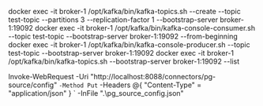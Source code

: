 

docker exec -it broker-1   /opt/kafka/bin/kafka-topics.sh  --create  --topic test-topic --partitions 3   --replication-factor 1  --bootstrap-server broker-1:19092
docker exec -it broker-1   /opt/kafka/bin/kafka-console-consumer.sh --topic test-topic  --bootstrap-server broker-1:19092  --from-beginning
docker exec -it broker-1   /opt/kafka/bin/kafka-console-producer.sh --topic test-topic --bootstrap-server broker-1:19092
docker exec -it broker-1   /opt/kafka/bin/kafka-topics.sh   --bootstrap-server broker-1:19092  --list


Invoke-WebRequest -Uri "http://localhost:8088/connectors/pg-source/config" `
  -Method Put `
  -Headers @{ "Content-Type" = "application/json" } `
  -InFile ".\pg_source_config.json"